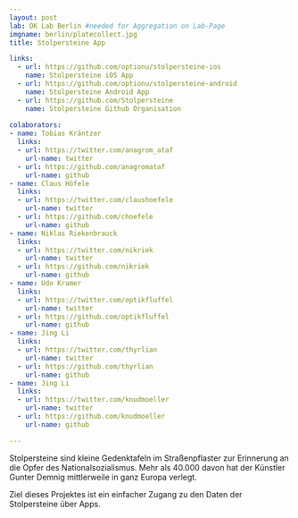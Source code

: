 ```yaml
---
layout: post
lab: OK Lab Berlin #needed for Aggregation on Lab-Page
imgname: berlin/platecollect.jpg
title: Stolpersteine App

links: 
  - url: https://github.com/optionu/stolpersteine-ios
    name: Stolpersteine iOS App
  - url: https://github.com/optionu/stolpersteine-android
    name: Stolpersteine Android App
  - url: https://github.com/Stolpersteine
    name: Stolpersteine Github Organisation
    
colaborators:
- name: Tobias Kräntzer
  links:
  - url: https://twitter.com/anagrom_ataf
    url-name: twitter
  - url: https://github.com/anagromataf
    url-name: github
- name: Claus Höfele
  links:
  - url: https://twitter.com/claushoefele
    url-name: twitter
  - url: https://github.com/choefele
    url-name: github
- name: Niklas Riekenbrauck
  links:
  - url: https://twitter.com/nikriek
    url-name: twitter
  - url: https://github.com/nikriek
    url-name: github
- name: Udo Kramer
  links:
  - url: https://twitter.com/optikfluffel
    url-name: twitter
  - url: https://github.com/optikfluffel
    url-name: github
- name: Jing Li
  links:
  - url: https://twitter.com/thyrlian
    url-name: twitter
  - url: https://github.com/thyrlian
    url-name: github
- name: Jing Li
  links:
  - url: https://twitter.com/knudmoeller
    url-name: twitter
  - url: https://github.com/knudmoeller
    url-name: github

---
```


Stolpersteine sind kleine Gedenktafeln im Straßenpflaster zur Erinnerung an die Opfer des Nationalsozialismus. Mehr als 40.000 davon hat der Künstler Gunter Demnig mittlerweile in ganz Europa verlegt. 

Ziel dieses Projektes ist ein einfacher Zugang zu den Daten der Stolpersteine über Apps.
